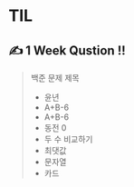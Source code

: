 # TIL 
## ✍ 1 Week Qustion !! <br>
> 백준 문제 제목
> - 윤년
> - A+B-6
> - A+B-6
> - 동전 0
> - 두 수 비교하기
> - 최댓값
> - 문자열
> - 카드
